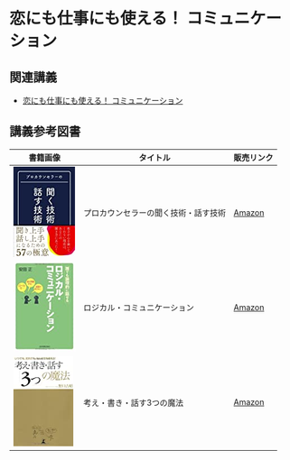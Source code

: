 # 恋にも仕事にも使える！ コミュニケーション
## 関連講義
- [恋にも仕事にも使える！ コミュニケーション](../text/11.html)

## 講義参考図書
|  書籍画像  |  タイトル  |  販売リンク  |
| ---- | ---- |  ----  |
|  ![プロカウンセラーの聞く技術・話す技術](./image/04/01.jpg)  |  プロカウンセラーの聞く技術・話す技術  |  [Amazon](https://amzn.to/3lfvXSp)  |
|  ![ロジカル・コミュニケーション](./image/04/02.jpg)  |  ロジカル・コミュニケーション  |  [Amazon](https://amzn.to/33kPiLT)  |
|  ![考え・書き・話す3つの魔法](./image/04/03.jpg)  |  考え・書き・話す3つの魔法  |  [Amazon](https://amzn.to/3q2z8k9)  |